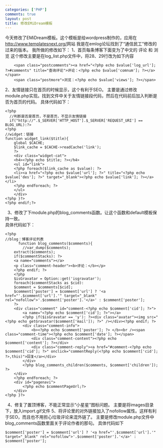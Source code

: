 ```yaml
--- 
categories: ['PHP']
comments: true
layout: post
title: 修改EMiDream模板
---
```

今天修改了EMiDream模板。这个模板是给wordpress制作的，应用在<a href="http://www.templatesnext.org/">http://www.templatesnext.org/</a>网站
我是在emlog论坛找到了“通信民工”修改的过来的版本。
我所做的修改如下：
1、首页每条博客下面变为了中文的 评论 和 浏览
这个修改主要是在log_list.php文件中，将28、29行改为如下内容


``` 
    <span class="postcomments"><a href="<?php echo $value['log_url']; ?>#comments" title="查询评论">评论：<?php echo $value['comnum']; ?></a></span>
    <span class="postmore">浏览：<?php echo $value['views']; ?></span>
```

 2、友情链接只在首页的时候显示，这个有利于SEO。
主要是通过修改module.php实现。找到文件中关于友情链接段代码，然后在代码前后加入判断是否为首页的代码。
具体代码如下：


``` 
<?php
  //判断是否是首页，不是首页，不显示友情链接
  if("http://".$_SERVER['HTTP_HOST'].$_SERVER['REQUEST_URI'] == BLOG_URL):?>
<?php
//widget：链接
function widget_link($title){
	global $CACHE; 
	$link_cache = $CACHE->readCache('link');
	?>
	<div class="widget-cat">
	<h4><?php echo $title; ?></h4>
	<ul id="link">
	<?php foreach($link_cache as $value): ?>
	<li><a href="<?php echo $value['url']; ?>" title="<?php echo $value['des']; ?>" target="_blank"><?php echo $value['link']; ?></a></li>
	<?php endforeach; ?>
	</ul>
	</div>
<?php }?>
<?php endif;?>
```

  
3、修改了下module.php的blog_comments函数。让这个函数和default模板保持一致。<br>
具体代码如下：


``` 
<?php
//blog：博客评论列表
      function blog_comments($comments){
        //var_dump($comments);
    extract($comments);
    if($commentStacks): ?>
	<a name="comments"></a>
	<p class="comment-header"><b>评论：</b></p>
	<?php endif; ?>
	<?php
	$isGravatar = Option::get('isgravatar');
	foreach($commentStacks as $cid):
    $comment = $comments[$cid];
	$comment['poster'] = $comment['url'] ? '<a href="'.$comment['url'].'" target="_blank" rel="nofollow">'.$comment['poster'].'</a>' : $comment['poster'];
	?>
	<div class="comment" id="comment-<?php echo $comment['cid']; ?>">
		<a name="<?php echo $comment['cid']; ?>"></a>
		<?php if($isGravatar == 'y'): ?><div class="avatar"><img src="<?php echo getGravatar($comment['mail']); ?>" /></div><?php endif; ?>
		<div class="comment-info">
			<b><?php echo $comment['poster']; ?> </b><br /><span class="comment-time"><?php echo $comment['date']; ?></span>
			<div class="comment-content"><?php echo $comment['content']; ?></div>
			<div class="comment-reply"><a href="#comment-<?php echo $comment['cid']; ?>" onclick="commentReply(<?php echo $comment['cid']; ?>,this)">回复</a></div>
		</div>
		<?php blog_comments_children($comments, $comment['children']); ?>
	</div>
	<?php endforeach; ?>
    <div id="pagenavi">
	    <?php echo $commentPageUrl;?>
    </div>
<?php }?>
```

  
4、修复了置顶博客，不能正常显示“小星星”图标问题。
主要是将images目录下，放入import.gif文件
5、将评论里的对外链接加入了nofollow属性。这样有利于SEO，而且也不用担心垃圾评论来混外链了。
主要是修改module.php文件中blog_comments函数里面关于评论作者的那句。
具体代码如下


``` 
$comment['poster'] = $comment['url'] ? '<a href="'.$comment['url'].'" target="_blank" rel="nofollow">'.$comment['poster'].'</a>' : $comment['poster'];
```

